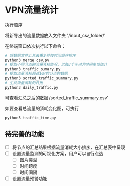 # VPN流量统计

执行顺序

将新导出的流量数据放入文件夹 '/input_csv_folder/'

在终端窗口依次执行以下命令：

```bash
# 将数据文件汇总去重复并按时间顺序排序
python3 merge_csv.py  
# 提取不同节点的流量消耗情况，以每3个小时为时间单位统计
python3 traffic_sumary.py  
# 提取流量消耗超过10M的节点的数据
python3 sorted_traffic_summary.py 
# 生成流量消耗的日报
python3 daily_traffic.py
```
可查看汇总之后的数据‘/sorted_traffic_summary.csv’

如要查看总流量的消耗变化图，可执行
```bash
python3 traffic_time.py   
```

## 待完善的功能

- [ ] 将节点的汇总结果根据流量消耗大小排序，在汇总表中呈现
- [ ] 设置流量监测的可视化方案，用户可以自行点选
  - [ ] 图片类型
  - [ ] 时间跨度
  - [ ] 时间间隔
- [ ] 设置流量预警功能